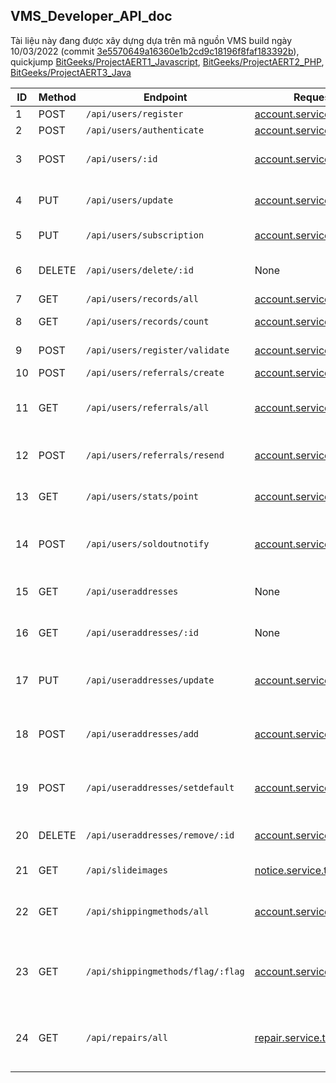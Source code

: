 ## VMS_Developer_API_doc
Tài liệu này đang được xây dựng dựa trên mã nguồn VMS build ngày 10/03/2022 (commit [3e5570649a16360e1b2cd9c18196f8faf183392b](https://github.com/lesongvi/ViMinerShop/commit/3e5570649a16360e1b2cd9c18196f8faf183392b)), quickjump [BitGeeks/ProjectAERT1_Javascript](https://github.com/BitGeeks/ProjectAERT1_Javascript), [BitGeeks/ProjectAERT2_PHP](https://github.com/BitGeeks/ProjectAERT2_PHP), [BitGeeks/ProjectAERT3_Java](https://github.com/BitGeeks/ProjectAERT3_Java)

| ID | Method | Endpoint | Request | Response | Add. | Description
| --- | --- | --- | --- | --- | --- | --- |
| 1 | POST | ```/api/users/register``` | [account.service.ts#L22](https://github.com/lesongvi/ViMinerShop/blob/main/ViMinerShopApp/src/app/services/account.service.ts#L22) | [UsersController.cs#L166](https://github.com/lesongvi/ViMinerShop/blob/main/ViMinerShopAPI/ViMinerShopAPI/Controllers/UsersController.cs#L166) | None | Đăng ký |
| 2 | POST | ```/api/users/authenticate``` | [account.service.ts#L33](https://github.com/lesongvi/ViMinerShop/blob/main/ViMinerShopApp/src/app/services/account.service.ts#L33) | [UsersController.cs#L40](https://github.com/lesongvi/ViMinerShop/blob/main/ViMinerShopAPI/ViMinerShopAPI/Controllers/UsersController.cs#L40) | None | Đăng nhập |
| 3 | POST | ```/api/users/:id``` | [account.service.ts#L49](https://github.com/lesongvi/ViMinerShop/blob/main/ViMinerShopApp/src/app/services/account.service.ts#L49) | [UsersController.cs#L40](https://github.com/lesongvi/ViMinerShop/blob/main/ViMinerShopAPI/ViMinerShopAPI/Controllers/UsersController.cs#L40) | Authorize | Nhận thông tin người dùng |
| 4 | PUT | ```/api/users/update``` | [account.service.ts#L69](https://github.com/lesongvi/ViMinerShop/blob/main/ViMinerShopApp/src/app/services/account.service.ts#L69) | [UsersController.cs#L128](https://github.com/lesongvi/ViMinerShop/blob/main/ViMinerShopAPI/ViMinerShopAPI/Controllers/UsersController.cs#L128) | Authorize | Cập nhật thông tin người dùng |
| 5 | PUT | ```/api/users/subscription``` | [account.service.ts#L73](https://github.com/lesongvi/ViMinerShop/blob/main/ViMinerShopApp/src/app/services/account.service.ts#L73) | [UsersController.cs#L149](https://github.com/lesongvi/ViMinerShop/blob/main/ViMinerShopAPI/ViMinerShopAPI/Controllers/UsersController.cs#L149) | Authorize | Toggle Subscription |
| 6 | DELETE | ```/api/users/delete/:id``` | None | [UsersController.cs#L182](https://github.com/lesongvi/ViMinerShop/blob/main/ViMinerShopAPI/ViMinerShopAPI/Controllers/UsersController.cs#L182) | Authorize, Option | Xóa tài khoản người dùng |
| 7 | GET | ```/api/users/records/all``` | [account.service.ts#L57](https://github.com/lesongvi/ViMinerShop/blob/main/ViMinerShopApp/src/app/services/account.service.ts#L57) | [UsersController.cs#L190](https://github.com/lesongvi/ViMinerShop/blob/main/ViMinerShopAPI/ViMinerShopAPI/Controllers/UsersController.cs#L190) | Authorize | Lấy bản ghi |
| 8 | GET | ```/api/users/records/count``` | [account.service.ts#L207](https://github.com/lesongvi/ViMinerShop/blob/main/ViMinerShopApp/src/app/services/account.service.ts#L207) | [UsersController.cs#L199](https://github.com/lesongvi/ViMinerShop/blob/main/ViMinerShopAPI/ViMinerShopAPI/Controllers/UsersController.cs#L199) | Authorize | Đếm bản ghi |
| 9 | POST | ```/api/users/register/validate``` | [account.service.ts#L77](https://github.com/lesongvi/ViMinerShop/blob/main/ViMinerShopApp/src/app/services/account.service.ts#L77) | [UsersController.cs#L208](https://github.com/lesongvi/ViMinerShop/blob/main/ViMinerShopAPI/ViMinerShopAPI/Controllers/UsersController.cs#L208) | Authorize | Xác thực email |
| 10 | POST | ```/api/users/referrals/create``` | [account.service.ts#L187](https://github.com/lesongvi/ViMinerShop/blob/main/ViMinerShopApp/src/app/services/account.service.ts#L187) | [UsersController.cs#L217](https://github.com/lesongvi/ViMinerShop/blob/main/ViMinerShopAPI/ViMinerShopAPI/Controllers/UsersController.cs#L217) | Authorize | Tạo referral |
| 11 | GET | ```/api/users/referrals/all``` | [account.service.ts#L190](https://github.com/lesongvi/ViMinerShop/blob/main/ViMinerShopApp/src/app/services/account.service.ts#L190) | [UsersController.cs#L234](https://github.com/lesongvi/ViMinerShop/blob/main/ViMinerShopAPI/ViMinerShopAPI/Controllers/UsersController.cs#L234) | Authorize | Lấy danh sách referral của người dùng |
| 12 | POST | ```/api/users/referrals/resend``` | [account.service.ts#L53](https://github.com/lesongvi/ViMinerShop/blob/main/ViMinerShopApp/src/app/services/account.service.ts#L53) | [UsersController.cs#L250](https://github.com/lesongvi/ViMinerShop/blob/main/ViMinerShopAPI/ViMinerShopAPI/Controllers/UsersController.cs#L250) | Authorize | Gửi lại mã xác minh đăng ký |
| 13 | GET | ```/api/users/stats/point``` | [account.service.ts#L194](https://github.com/lesongvi/ViMinerShop/blob/main/ViMinerShopApp/src/app/services/account.service.ts#L194) | [UsersController.cs#L265](https://github.com/lesongvi/ViMinerShop/blob/main/ViMinerShopAPI/ViMinerShopAPI/Controllers/UsersController.cs#L265) | Authorize | Lấy điểm của người dùng |
| 14 | POST | ```/api/users/soldoutnotify``` | [account.service.ts#L198](https://github.com/lesongvi/ViMinerShop/blob/main/ViMinerShopApp/src/app/services/account.service.ts#L198) | [UsersController.cs#L281](https://github.com/lesongvi/ViMinerShop/blob/main/ViMinerShopAPI/ViMinerShopAPI/Controllers/UsersController.cs#L281) | Authorize | Lưu đăng ký đặt máy đào đã được bán hết |
| 15 | GET | ```/api/useraddresses``` | None | [UserAddressesController.cs#L27](https://github.com/lesongvi/ViMinerShop/blob/main/ViMinerShopAPI/ViMinerShopAPI/Controllers/UserAddressesController.cs#L27) | Authorize, Option | Lấy dữ liệu địa chỉ của người dùng |
| 16 | GET | ```/api/useraddresses/:id``` | None | [UserAddressesController.cs#L34](https://github.com/lesongvi/ViMinerShop/blob/main/ViMinerShopAPI/ViMinerShopAPI/Controllers/UserAddressesController.cs#L34) | Authorize, Option | Tìm dữ liệu theo mã định danh |
| 17 | PUT | ```/api/useraddresses/update``` | [account.service.ts#L147](https://github.com/lesongvi/ViMinerShop/blob/main/ViMinerShopApp/src/app/services/account.service.ts#L147) | [UserAddressesController.cs#L81](https://github.com/lesongvi/ViMinerShop/blob/main/ViMinerShopAPI/ViMinerShopAPI/Controllers/UserAddressesController.cs#L81) | Authorize | Cập nhật dữ liệu địa chỉ của người dùng |
| 18 | POST | ```/api/useraddresses/add``` | [account.service.ts#L131](https://github.com/lesongvi/ViMinerShop/blob/main/ViMinerShopApp/src/app/services/account.service.ts#L131) | [UserAddressesController.cs#L114](https://github.com/lesongvi/ViMinerShop/blob/main/ViMinerShopAPI/ViMinerShopAPI/Controllers/UserAddressesController.cs#114) | Authorize | Thêm dữ liệu địa chỉ của người dùng |
| 19 | POST | ```/api/useraddresses/setdefault``` | [account.service.ts#L172](https://github.com/lesongvi/ViMinerShop/blob/main/ViMinerShopApp/src/app/services/account.service.ts#L172) | [UserAddressesController.cs#L154](https://github.com/lesongvi/ViMinerShop/blob/main/ViMinerShopAPI/ViMinerShopAPI/Controllers/UserAddressesController.cs#154) | Authorize | Thêm dữ liệu địa chỉ của người dùng |
| 20 | DELETE | ```/api/useraddresses/remove/:id``` | [account.service.ts#L168](https://github.com/lesongvi/ViMinerShop/blob/main/ViMinerShopApp/src/app/services/account.service.ts#L168) | [UserAddressesController.cs#L183](https://github.com/lesongvi/ViMinerShop/blob/main/ViMinerShopAPI/ViMinerShopAPI/Controllers/UserAddressesController.cs#183) | Authorize | Xoá dữ liệu địa chỉ của người dùng |
| 21 | GET | ```/api/slideimages``` | [notice.service.ts#L20](https://github.com/lesongvi/ViMinerShop/blob/main/ViMinerShopApp/src/app/services/notice.service.ts#L20) | [SlideImagesController.cs#L24](https://github.com/lesongvi/ViMinerShop/blob/main/ViMinerShopAPI/ViMinerShopAPI/Controllers/SlideImagesController.cs#L24) | None | Lấy thông tin slide |
| 22 | GET | ```/api/shippingmethods/all``` | [account.service.ts#L178](https://github.com/lesongvi/ViMinerShop/blob/main/ViMinerShopApp/src/app/services/account.service.ts#L178) | [ShippingMethodsController.cs#L24](https://github.com/lesongvi/ViMinerShop/blob/main/ViMinerShopAPI/ViMinerShopAPI/Controllers/ShippingMethodsController.cs#L24) | Authorize | Lấy thông tin phương thức vận chuyển |
| 23 | GET | ```/api/shippingmethods/flag/:flag``` | [account.service.ts#L182](https://github.com/lesongvi/ViMinerShop/blob/main/ViMinerShopApp/src/app/services/account.service.ts#L182) | [ShippingMethodsController.cs#L31](https://github.com/lesongvi/ViMinerShop/blob/main/ViMinerShopAPI/ViMinerShopAPI/Controllers/ShippingMethodsController.cs#L31) | Authorize | Lấy thông tin phương thức vận chuyển theo flag |
| 24 | GET | ```/api/repairs/all``` | [repair.service.ts#L18](https://github.com/lesongvi/ViMinerShop/blob/main/ViMinerShopApp/src/app/services/repair.service.ts#L18) | [RepairsController.cs#L34](https://github.com/lesongvi/ViMinerShop/blob/main/ViMinerShopAPI/ViMinerShopAPI/Controllers/RepairsController.cs#34) | Authorize | Lấy danh sách tất cả phiếu sửa chữa máy đào |
